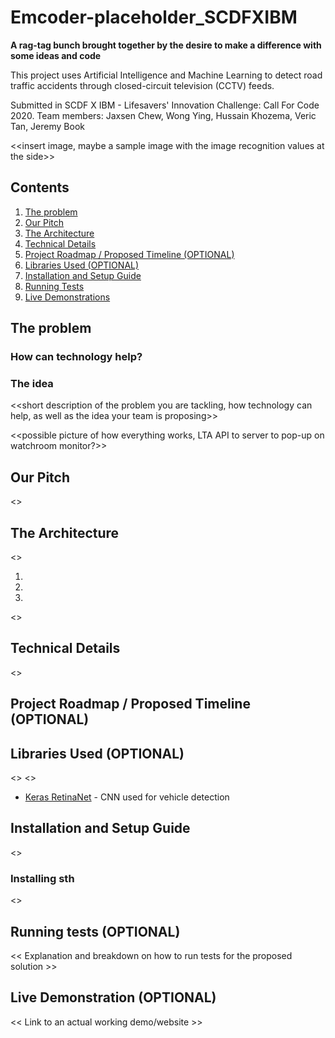 # Emcoder-placeholder_SCDFXIBM
**A rag-tag bunch brought together by the desire to make a difference with some ideas and code**

This project uses Artificial Intelligence and Machine Learning to detect road traffic accidents through closed-circuit television (CCTV) feeds.

Submitted in SCDF X IBM - Lifesavers' Innovation Challenge: Call For Code 2020.
Team members: Jaxsen Chew, Wong Ying, Hussain Khozema, Veric Tan, Jeremy Book

<<insert image, maybe a sample image with the image recognition values at the side>>

## Contents

1. [The problem](#the-problem)
1. [Our Pitch](#our-pitch)
1. [The Architecture](#the-architecture)
1. [Technical Details](#technical-details)
1. [Project Roadmap / Proposed Timeline (OPTIONAL)](#project-roadmap-/-proposed-timeline-(optional))
1. [Libraries Used (OPTIONAL)](#libraries-used-(optional))
1. [Installation and Setup Guide](#installation-and-setup-guide)
1. [Running Tests](#running-tests)
1. [Live Demonstrations](#live-demonstrations)

## The problem

### How can technology help?

### The idea

<<short description of the problem you are tackling, how technology can help, as well as the idea your team is proposing>>

<<possible picture of how everything works, LTA API to server to pop-up on watchroom monitor?>>

## Our Pitch

<<pitch video>>
  
## The Architecture

<<photo of architecture>>
  
1.
2.
3. 

<<list explaining it>>
  
## Technical Details

<<insert hyperlink to detailed solution>>
  
## Project Roadmap / Proposed Timeline (OPTIONAL)
  
## Libraries Used (OPTIONAL)

<<list libraries>>
<<include IBM stuff>>

* [Keras RetinaNet](https://github.com/fizyr/keras-retinanet/blob/master/README.md) - CNN used for vehicle detection

## Installation and Setup Guide

<<blah blah blah>>
  
### Installing sth

<<blah blah blah>>
  
## Running tests (OPTIONAL)
<< Explanation and breakdown on how to run tests for the proposed solution >>
  
## Live Demonstration (OPTIONAL)
<< Link to an actual working demo/website >>

